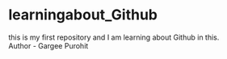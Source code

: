 # learningabout_Github
this is my first repository and I am learning about Github in this.
<br>
Author - Gargee Purohit

